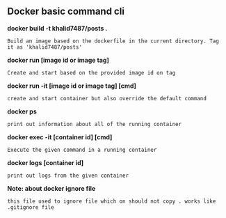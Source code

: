 ## Docker basic command cli

**docker build -t khalid7487/posts .**

``Build an image based on the dockerfile in the current directory. Tag it as 'khalid7487/posts' ``

**docker run [image id or image tag]**

``Create and start based on the provided image id on tag ``

**docker run -it [image id or image tag] [cmd]**

``create and start container but also override the default command ``

**docker ps**

``print out information about all of the running container``


**docker exec -it [container id] [cmd]**

``Execute the given command in a running container``

**docker logs [container id]**


``print out logs from the given container``

**Note: about docker ignore file**

``this file used to ignore file which on should not copy . works like .gitignore file``



